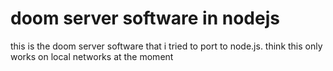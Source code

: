 # doom server software in nodejs
this is the doom server software that i tried to port to node.js. think this only works on local networks at the moment
